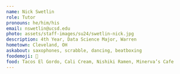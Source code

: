 ```yaml
---
name: Nick Swetlin
role: Tutor
pronouns: he/him/his
email: nswetlin@ucsd.edu
photo: assets/staff-images/su24/swetlin-nick.jpg
description: 4th Year, Data Science Major, Warren
hometown: Cleveland, OH
askabout: saxophones, scrabble, dancing, beatboxing
foodemoji: 🥑
food: Tacos El Gordo, Cali Cream, Nishiki Ramen, Minerva’s Cafe
---
```

